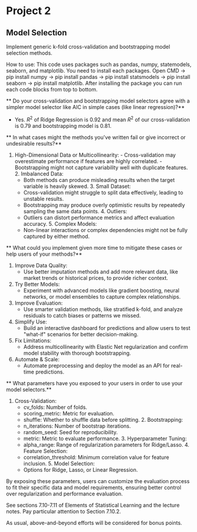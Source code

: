 # Project 2

## Model Selection

Implement generic k-fold cross-validation and bootstrapping model selection methods.

How to use: This code uses packages such as pandas, numpy, statemodels, seaborn, and matplotlib. You need to install each packages. Open CMD -> pip install numpy -> pip install pandas -> pip install statsmodels -> pip install seaborn -> pip install matplotlib. After installing the package you can run each code blocks from top to bottom.

** Do your cross-validation and bootstrapping model selectors agree with a simpler model selector like AIC in simple cases (like linear regression)?**
  - Yes. $R^2$ of Ridge Regression is 0.92 and mean $R^2$ of our cross-validation is 0.79 and bootstrapping model is 0.81.
 
** In what cases might the methods you've written fail or give incorrect or undesirable results?**
  1. High-Dimensional Data or Multicollinearity:
    -	Cross-validation may overestimate performance if features are highly correlated.
    -	Bootstrapping might not capture variability well with duplicate features.
	2. Imbalanced Data:
	  -	Both methods can produce misleading results when the target variable is heavily skewed.
	3. Small Dataset:
	  -	Cross-validation might struggle to split data effectively, leading to unstable results.
	  -	Bootstrapping may produce overly optimistic results by repeatedly sampling the same data points.
	4. Outliers:
	  -	Outliers can distort performance metrics and affect evaluation accuracy.
	5. Complex Models:
	  -	Non-linear interactions or complex dependencies might not be fully captured by either method.

** What could you implement given more time to mitigate these cases or help users of your methods?**

  1. Improve Data Quality:
     - Use better imputation methods and add more relevant data, like market trends or historical prices, to provide richer context.
  2. Try Better Models:
     - Experiment with advanced models like gradient boosting, neural networks, or model ensembles to capture complex relationships.
  3. Improve Evaluation:
     - Use smarter validation methods, like stratified k-fold, and analyze residuals to catch biases or patterns we missed.
  4. Simplify Use:
     - Build an interactive dashboard for predictions and allow users to test "what-if" scenarios for better decision-making.
  5. Fix Limitations:
     - Address multicollinearity with Elastic Net regularization and confirm model stability with thorough bootstrapping.
  6. Automate & Scale:
      - Automate preprocessing and deploy the model as an API for real-time predictions.

** What parameters have you exposed to your users in order to use your model selectors.**
  1. Cross-Validation:
	  -	cv_folds: Number of folds.
	  -	scoring_metric: Metric for evaluation.
	  -	shuffle: Whether to shuffle data before splitting.
	2. Bootstrapping:
	  -	n_iterations: Number of bootstrap iterations.
	  -	random_seed: Seed for reproducibility.
	  -	metric: Metric to evaluate performance.
	3. Hyperparameter Tuning:
	  -	alpha_range: Range of regularization parameters for Ridge/Lasso.
	4. Feature Selection:
	  -	correlation_threshold: Minimum correlation value for feature inclusion.
	5. Model Selection:
	  -	Options for Ridge, Lasso, or Linear Regression.

  By exposing these parameters, users can customize the evaluation process to fit their specific data and model requirements, ensuring better control over regularization and performance evaluation.

See sections 7.10-7.11 of Elements of Statistical Learning and the lecture notes. Pay particular attention to Section 7.10.2.

As usual, above-and-beyond efforts will be considered for bonus points.
